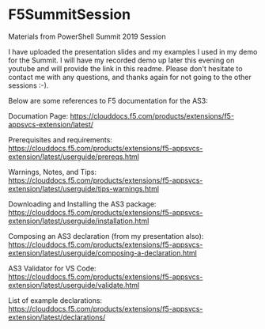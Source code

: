 # F5SummitSession
Materials from PowerShell Summit 2019 Session

I have uploaded the presentation slides and my examples I used in my demo for the Summit.  I will have my recorded demo up later this evening on youtube and will provide the link in this readme.  Please don't hesitate to contact me with any questions, and thanks again for not going to the other sessions :-).


Below are some references to F5 documentation for the AS3:

Documation Page:
https://clouddocs.f5.com/products/extensions/f5-appsvcs-extension/latest/

Prerequisites and requirements:
https://clouddocs.f5.com/products/extensions/f5-appsvcs-extension/latest/userguide/prereqs.html

Warnings, Notes, and Tips:
https://clouddocs.f5.com/products/extensions/f5-appsvcs-extension/latest/userguide/tips-warnings.html

Downloading and Installing the AS3 package:
https://clouddocs.f5.com/products/extensions/f5-appsvcs-extension/latest/userguide/installation.html

Composing an AS3 declaration (from my presentation also):
https://clouddocs.f5.com/products/extensions/f5-appsvcs-extension/latest/userguide/composing-a-declaration.html

AS3 Validator for VS Code:
https://clouddocs.f5.com/products/extensions/f5-appsvcs-extension/latest/userguide/validate.html

List of example declarations:
https://clouddocs.f5.com/products/extensions/f5-appsvcs-extension/latest/declarations/
